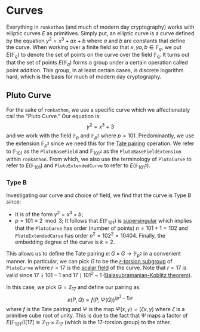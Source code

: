 # Curves
Everything in `ronkathon` (and much of modern day cryptography) works with elliptic curves $E$ as primitives. 
Simply put, an elliptic curve is a curve defined by the equation $y^2 = x^3 + ax + b$ where $a$ and $b$ are constants that define the curve.
When working over a finite field so that $x, y a, b \in \mathbb{F}_q$, we put $E(\mathbb{F}_q)$ to denote the set of points on the curve over the field $\mathbb{F}_q$.
It turns out that the set of points $E(\mathbb{F}_q)$ forms a group under a certain operation called point addition.
This group, in at least certain cases, is discrete logarithm hard, which is the basis for much of modern day cryptography.

## Pluto Curve
For the sake of `ronkathon`, we use a specific curve which we affectionately call the "Pluto Curve."
Our equation is:
$$y^2 = x^3 + 3$$
and we work with the field $\mathbb{F}_{p}$ and $\mathbb{F}_{p^2}$ where $p = 101$.
Predominantly, we use the extension $\mathbb{F}_{p^2}$ since we need this for the [Tate pairing](https://en.wikipedia.org/wiki/Tate_pairing) operation. 
We refer to $\mathbb{F}_{101}$ as the `PlutoBaseField` and $\mathbb{F}_{101^2}$ as the `PlutoBaseFieldExtension` within `ronkathon`.
From which, we also use the terminology of `PlutoCurve` to refer to $E(\mathbb{F}_{101})$ and `PlutoExtendedCurve` to refer to $E(\mathbb{F}_{101^2})$.

### Type B
Investigating our curve and choice of field, we find that the curve is Type B since:
- It is of the form $y^2 = x^3 + b$;
- $p = 101 \equiv 2 \mod 3$;
It follows that $E(\mathbb{F}_{101})$ is [supersingular](https://en.wikipedia.org/wiki/Supersingular_elliptic_curve) which implies that the `PlutoCurve` has order (number of points) $n = 101 + 1 = 102$ and `PlutoExtendedCurve` has order $n^2 = 102^2 = 10404$.
Finally, the embedding degree of the curve is $k=2$. 

This allows us to define the Tate pairing $e \colon G \times G \to \mathbb{F}_{p^2}$ in a convenient manner. 
In particular, we can pick $G$ to be the [$r$-torsion subgroup](https://crypto.stanford.edu/pbc/notes/elliptic/torsion.html) of `PlutoCurve` where $r = 17$ is the [scalar field](https://en.wikipedia.org/wiki/Elliptic_curve_point_multiplication) of the curve.
Note that $r=17$ is valid since $17 \nmid 101-1$ and $17 \mid 101^2 -1$ ([Balasubramanian-Koblitz theorem](https://crypto.stanford.edu/pbc/notes/ep/bk.html)).

In this case, we pick $G = \mathbb{Z}_{17}$ and define our pairing as:
$$e(P, Q) = f(P, \Psi(Q))^{(p^2-1)/r}$$
where $f$ is the Tate pairing and $\Psi$ is the map $\Psi(x,y) = (\zeta x, y)$ where $\zeta$ is a primitive cube root of unity.
This is due to the fact that $\Psi$ maps a factor of $E(\mathbb{F}_{101^2})[17] \cong \mathbb{Z}_{17} \times \mathbb{Z}_{17}$ (which is the $17$-torsion group) to the other.